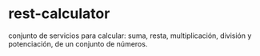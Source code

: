 # rest-calculator
conjunto de servicios para calcular: suma, resta, multiplicación, división y potenciación, de un conjunto de números.
